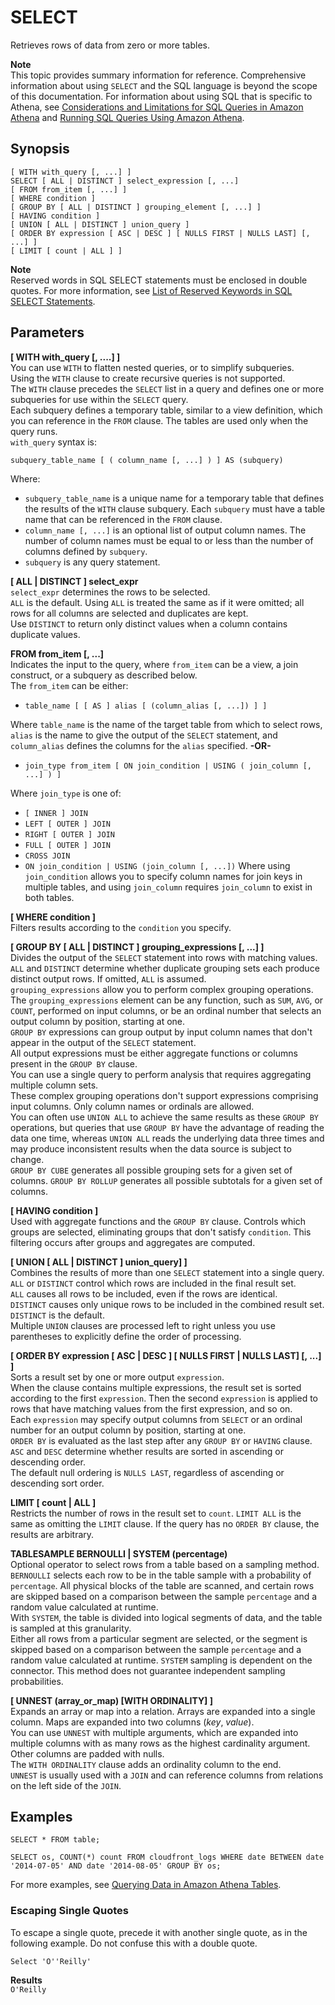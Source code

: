 # SELECT<a name="select"></a>

Retrieves rows of data from zero or more tables\.

**Note**  
This topic provides summary information for reference\. Comprehensive information about using `SELECT` and the SQL language is beyond the scope of this documentation\. For information about using SQL that is specific to Athena, see [Considerations and Limitations for SQL Queries in Amazon Athena](other-notable-limitations.md) and [Running SQL Queries Using Amazon Athena](querying-athena-tables.md)\.

## Synopsis<a name="synopsis"></a>

```
[ WITH with_query [, ...] ]
SELECT [ ALL | DISTINCT ] select_expression [, ...]
[ FROM from_item [, ...] ]
[ WHERE condition ]
[ GROUP BY [ ALL | DISTINCT ] grouping_element [, ...] ]
[ HAVING condition ]
[ UNION [ ALL | DISTINCT ] union_query ]
[ ORDER BY expression [ ASC | DESC ] [ NULLS FIRST | NULLS LAST] [, ...] ]
[ LIMIT [ count | ALL ] ]
```

**Note**  
Reserved words in SQL SELECT statements must be enclosed in double quotes\. For more information, see [List of Reserved Keywords in SQL SELECT Statements](reserved-words.md#list-of-reserved-words-sql-select)\.

## Parameters<a name="select-parameters"></a>

**\[ WITH with\_query \[, \.\.\.\.\] \]**  
You can use `WITH` to flatten nested queries, or to simplify subqueries\.  
 Using the `WITH` clause to create recursive queries is not supported\.  
The `WITH` clause precedes the `SELECT` list in a query and defines one or more subqueries for use within the `SELECT` query\.   
Each subquery defines a temporary table, similar to a view definition, which you can reference in the `FROM` clause\. The tables are used only when the query runs\.   
`with_query` syntax is:  

```
subquery_table_name [ ( column_name [, ...] ) ] AS (subquery)
```
Where:  
+  `subquery_table_name` is a unique name for a temporary table that defines the results of the `WITH` clause subquery\. Each `subquery` must have a table name that can be referenced in the `FROM` clause\.
+  `column_name [, ...]` is an optional list of output column names\. The number of column names must be equal to or less than the number of columns defined by `subquery`\.
+  `subquery` is any query statement\.

**\[ ALL \| DISTINCT \] select\_expr**  
 `select_expr` determines the rows to be selected\.   
 `ALL` is the default\. Using `ALL` is treated the same as if it were omitted; all rows for all columns are selected and duplicates are kept\.  
Use `DISTINCT` to return only distinct values when a column contains duplicate values\.

**FROM from\_item \[, \.\.\.\]**  
Indicates the input to the query, where `from_item` can be a view, a join construct, or a subquery as described below\.  
The `from_item` can be either:  
+  `table_name [ [ AS ] alias [ (column_alias [, ...]) ] ]` 

  Where `table_name` is the name of the target table from which to select rows, `alias` is the name to give the output of the `SELECT` statement, and `column_alias` defines the columns for the `alias` specified\.
 **\-OR\-**   
+  `join_type from_item [ ON join_condition | USING ( join_column [, ...] ) ]` 

  Where `join_type` is one of:
  +  `[ INNER ] JOIN` 
  +  `LEFT [ OUTER ] JOIN` 
  +  `RIGHT [ OUTER ] JOIN` 
  +  `FULL [ OUTER ] JOIN` 
  +  `CROSS JOIN` 
  +  `ON join_condition | USING (join_column [, ...])` Where using `join_condition` allows you to specify column names for join keys in multiple tables, and using `join_column` requires `join_column` to exist in both tables\.

**\[ WHERE condition \]**  
Filters results according to the `condition` you specify\.

**\[ GROUP BY \[ ALL \| DISTINCT \] grouping\_expressions \[, \.\.\.\] \]**  
Divides the output of the `SELECT` statement into rows with matching values\.  
 `ALL` and `DISTINCT` determine whether duplicate grouping sets each produce distinct output rows\. If omitted, `ALL` is assumed\.   
`grouping_expressions` allow you to perform complex grouping operations\.  
The `grouping_expressions` element can be any function, such as `SUM`, `AVG`, or `COUNT`, performed on input columns, or be an ordinal number that selects an output column by position, starting at one\.   
`GROUP BY` expressions can group output by input column names that don't appear in the output of the `SELECT` statement\.   
All output expressions must be either aggregate functions or columns present in the `GROUP BY` clause\.   
 You can use a single query to perform analysis that requires aggregating multiple column sets\.   
These complex grouping operations don't support expressions comprising input columns\. Only column names or ordinals are allowed\.   
You can often use `UNION ALL` to achieve the same results as these `GROUP BY` operations, but queries that use `GROUP BY` have the advantage of reading the data one time, whereas `UNION ALL` reads the underlying data three times and may produce inconsistent results when the data source is subject to change\.   
`GROUP BY CUBE` generates all possible grouping sets for a given set of columns\. `GROUP BY ROLLUP` generates all possible subtotals for a given set of columns\.

**\[ HAVING condition \]**  
Used with aggregate functions and the `GROUP BY` clause\. Controls which groups are selected, eliminating groups that don't satisfy `condition`\. This filtering occurs after groups and aggregates are computed\.

**\[ UNION \[ ALL \| DISTINCT \] union\_query\] \]**  
Combines the results of more than one `SELECT` statement into a single query\. `ALL` or `DISTINCT` control which rows are included in the final result set\.   
`ALL` causes all rows to be included, even if the rows are identical\.  
 `DISTINCT` causes only unique rows to be included in the combined result set\. `DISTINCT` is the default\.   
Multiple `UNION` clauses are processed left to right unless you use parentheses to explicitly define the order of processing\.

**\[ ORDER BY expression \[ ASC \| DESC \] \[ NULLS FIRST \| NULLS LAST\] \[, \.\.\.\] \]**  
Sorts a result set by one or more output `expression`\.   
When the clause contains multiple expressions, the result set is sorted according to the first `expression`\. Then the second `expression` is applied to rows that have matching values from the first expression, and so on\.   
Each `expression` may specify output columns from `SELECT` or an ordinal number for an output column by position, starting at one\.  
 `ORDER BY` is evaluated as the last step after any `GROUP BY` or `HAVING` clause\. `ASC` and `DESC` determine whether results are sorted in ascending or descending order\.   
The default null ordering is `NULLS LAST`, regardless of ascending or descending sort order\.

**LIMIT \[ count \| ALL \]**  
Restricts the number of rows in the result set to `count`\. `LIMIT ALL` is the same as omitting the `LIMIT` clause\. If the query has no `ORDER BY` clause, the results are arbitrary\.

**TABLESAMPLE BERNOULLI \| SYSTEM \(percentage\)**  
Optional operator to select rows from a table based on a sampling method\.  
 `BERNOULLI` selects each row to be in the table sample with a probability of `percentage`\. All physical blocks of the table are scanned, and certain rows are skipped based on a comparison between the sample `percentage` and a random value calculated at runtime\.   
With `SYSTEM`, the table is divided into logical segments of data, and the table is sampled at this granularity\.   
Either all rows from a particular segment are selected, or the segment is skipped based on a comparison between the sample `percentage` and a random value calculated at runtime\. `SYSTEM` sampling is dependent on the connector\. This method does not guarantee independent sampling probabilities\.

**\[ UNNEST \(array\_or\_map\) \[WITH ORDINALITY\] \]**  
Expands an array or map into a relation\. Arrays are expanded into a single column\. Maps are expanded into two columns \(*key*, *value*\)\.   
You can use `UNNEST` with multiple arguments, which are expanded into multiple columns with as many rows as the highest cardinality argument\.   
Other columns are padded with nulls\.   
The `WITH ORDINALITY` clause adds an ordinality column to the end\.  
 `UNNEST` is usually used with a `JOIN` and can reference columns from relations on the left side of the `JOIN`\.

## Examples<a name="select-examples"></a>

```
SELECT * FROM table;
```

```
SELECT os, COUNT(*) count FROM cloudfront_logs WHERE date BETWEEN date '2014-07-05' AND date '2014-08-05' GROUP BY os;
```

For more examples, see [Querying Data in Amazon Athena Tables](querying-athena-tables.md)\.

### Escaping Single Quotes<a name="select-escaping"></a>

 To escape a single quote, precede it with another single quote, as in the following example\. Do not confuse this with a double quote\. 

```
Select 'O''Reilly'
```

**Results**  
`O'Reilly`

